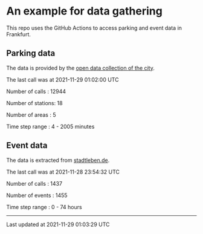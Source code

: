 # An example for data gathering

This repo uses the GitHub Actions to access parking and event data in Frankfurt.

## Parking data
The data is provided by the [open data collection of the city](https://www.offenedaten.frankfurt.de/).

The last call was at 2021-11-29 01:02:00 UTC

Number of calls   : 12944

Number of stations:    18

Number of areas   :     5

Time step range   :     4 -  2005 minutes


## Event data
The data is extracted from [stadtleben.de](https://stadtleben.de/frankfurt/).

The last call was at 2021-11-28 23:54:32 UTC

Number of calls   : 1437

Number of events  : 1455

Time step range   :    0 -   74 hours


----

Last updated at 2021-11-29 01:03:29 UTC
